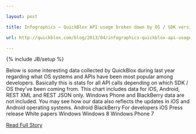 ---
layout: post
title: Infographics – QuickBlox API usage broken down by OS / SDK versions
url: http://quickblox.com/blog/2013/04/infographics-quickblox-api-usage-broken-down-by-os-sdk-versions/
---
{% include JB/setup %}
<p>  Below is some interesting data collected by QuickBlox during last year regarding what OS systems and APIs have been most popular among developers.  Basically this is stats for all API calls depending on which SDK / OS they’ve been coming from.  This chart includes data for iOS, Android, REST XML and REST JSON only.  Windows Phone and BlackBerry data are not included.  You may see how our data also reflects the updates in iOS and Android operating systems.  Android BlackBerry For developers iOS Press release White papers Windows Windows 8 Windows Phone 7<br />
<p><a href="http://quickblox.com/blog/2013/04/infographics-quickblox-api-usage-broken-down-by-os-sdk-versions/">Read Full Story</a></p>
